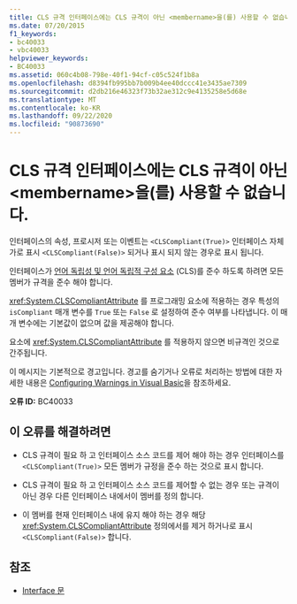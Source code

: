 ```yaml
---
title: CLS 규격 인터페이스에는 CLS 규격이 아닌 <membername>을(를) 사용할 수 없습니다.
ms.date: 07/20/2015
f1_keywords:
- bc40033
- vbc40033
helpviewer_keywords:
- BC40033
ms.assetid: 060c4b08-798e-40f1-94cf-c05c524f1b8a
ms.openlocfilehash: d8394fb995bb7b009b4ee40dccc41e3435ae7309
ms.sourcegitcommit: d2db216e46323f73b32ae312c9e4135258e5d68e
ms.translationtype: MT
ms.contentlocale: ko-KR
ms.lasthandoff: 09/22/2020
ms.locfileid: "90873690"
---
```

# <a name="non-cls-compliant-membername-is-not-allowed-in-a-cls-compliant-interface"></a>CLS 규격 인터페이스에는 CLS 규격이 아닌 \<membername>을(를) 사용할 수 없습니다.

인터페이스의 속성, 프로시저 또는 이벤트는 `<CLSCompliant(True)>` 인터페이스 자체가로 표시 `<CLSCompliant(False)>` 되거나 표시 되지 않는 경우로 표시 됩니다.  
  
 인터페이스가 [언어 독립성 및 언어 독립적 구성 요소](../../../standard/language-independence-and-language-independent-components.md) (CLS)를 준수 하도록 하려면 모든 멤버가 규격을 준수 해야 합니다.  
  
 <xref:System.CLSCompliantAttribute> 를 프로그래밍 요소에 적용하는 경우 특성의 `isCompliant` 매개 변수를 `True` 또는 `False` 로 설정하여 준수 여부를 나타냅니다. 이 매개 변수에는 기본값이 없으며 값을 제공해야 합니다.  
  
 요소에 <xref:System.CLSCompliantAttribute> 를 적용하지 않으면 비규격인 것으로 간주됩니다.  
  
 이 메시지는 기본적으로 경고입니다. 경고를 숨기거나 오류로 처리하는 방법에 대한 자세한 내용은 [Configuring Warnings in Visual Basic](/visualstudio/ide/configuring-warnings-in-visual-basic)을 참조하세요.  
  
 **오류 ID:** BC40033  
  
## <a name="to-correct-this-error"></a>이 오류를 해결하려면  
  
- CLS 규격이 필요 하 고 인터페이스 소스 코드를 제어 해야 하는 경우 인터페이스를 `<CLSCompliant(True)>` 모든 멤버가 규정을 준수 하는 것으로 표시 합니다.  
  
- CLS 규격이 필요 하 고 인터페이스 소스 코드를 제어할 수 없는 경우 또는 규격이 아닌 경우 다른 인터페이스 내에서이 멤버를 정의 합니다.  
  
- 이 멤버를 현재 인터페이스 내에 유지 해야 하는 경우 해당 <xref:System.CLSCompliantAttribute> 정의에서를 제거 하거나로 표시 `<CLSCompliant(False)>` 합니다.  
  
## <a name="see-also"></a>참조

- [Interface 문](../statements/interface-statement.md)
